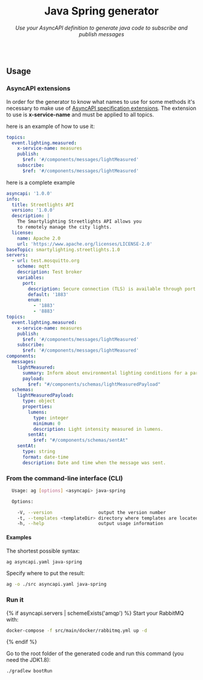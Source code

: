 <h1 align="center">Java Spring generator</h1>
<p align="center">
  <em>Use your AsyncAPI definition to generate java code to subscribe and publish messages</em>
</p>
<br><br>

## Usage

### AsyncAPI extensions
In order for the generator to know what names to use for some methods it's necessary to make use of [AsyncAPI specification extensions](https://www.asyncapi.com/v1/spec.html#Specification-Extensions). The extension to use is **x-service-name** and must be applied to all topics.

here is an example of how to use it:
```yml
topics:
  event.lighting.measured:
    x-service-name: measures
    publish:
      $ref: '#/components/messages/lightMeasured'
    subscribe:
      $ref: '#/components/messages/lightMeasured'
```
here is a complete example
```yml
asyncapi: '1.0.0'
info:
  title: Streetlights API
  version: '1.0.0'
  description: |
    The Smartylighting Streetlights API allows you
    to remotely manage the city lights.
  license:
    name: Apache 2.0
    url: 'https://www.apache.org/licenses/LICENSE-2.0'
baseTopic: smartylighting.streetlights.1.0
servers:
  - url: test.mosquitto.org
    scheme: mqtt
    description: Test broker
    variables:
      port:
        description: Secure connection (TLS) is available through port 8883.
        default: '1883'
        enum:
          - '1883'
          - '8883'
topics:
  event.lighting.measured:
    x-service-name: measures
    publish:
      $ref: '#/components/messages/lightMeasured'
    subscribe:
      $ref: '#/components/messages/lightMeasured'
components:
  messages:
    lightMeasured:
      summary: Inform about environmental lighting conditions for a particular streetlight.
      payload:
        $ref: "#/components/schemas/lightMeasuredPayload"
  schemas:
    lightMeasuredPayload:
      type: object
      properties:
        lumens:
          type: integer
          minimum: 0
          description: Light intensity measured in lumens.
        sentAt:
          $ref: "#/components/schemas/sentAt"
    sentAt:
      type: string
      format: date-time
      description: Date and time when the message was sent.
```
### From the command-line interface (CLI)

```bash
  Usage: ag [options] <asyncapi> java-spring

  Options:

    -V, --version                 output the version number
    -t, --templates <templateDir> directory where templates are located (defaults to internal templates directory)
    -h, --help                    output usage information
```

#### Examples

The shortest possible syntax:
```bash
ag asyncapi.yaml java-spring
```

Specify where to put the result:
```bash
ag -o ./src asyncapi.yaml java-spring
```

### Run it
{% if asyncapi.servers | schemeExists('amqp') %}
Start your RabbitMQ with:
```bash
docker-compose -f src/main/docker/rabbitmq.yml up -d
```
{% endif %}

Go to the root folder of the generated code and run this command (you need the JDK1.8):
```bash
./gradlew bootRun
```
